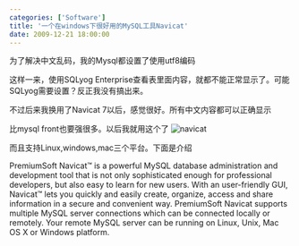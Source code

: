 ```yaml
---
categories: ['Software']
title: '一个在windows下很好用的MySQL工具Navicat'
date: 2009-12-21 18:00:00
---
```


为了解决中文乱码，我的Mysql都设置了使用utf8编码

这样一来，使用SQLyog Enterprise查看表里面内容，就都不能正常显示了。可能SQLyog需要设置？反正我没有搞出来。

不过后来我换用了Navicat 7以后，感觉很好。所有中文内容都可以正确显示

比mysql front也要强很多。以后我就用这个了
![navicat](http://www.navicat.com/images/stories/product/mysql/product/win/win_big.jpg)

而且支持Linux,windows,mac三个平台。下面是介绍

<span>PremiumSoft Navicat™ is a powerful MySQL database administration and development tool that is not only sophisticated enough for professional developers, but also easy to learn for new users. With an user-friendly GUI, Navicat™ lets you quickly and easily create, organize, access and share information in a secure and convenient way. </span>
<span>PremiumSoft Navicat supports multiple MySQL server connections which can be connected locally or remotely. Your remote MySQL server can be running on Linux, Unix, Mac OS X or Windows platform.<br></span>
